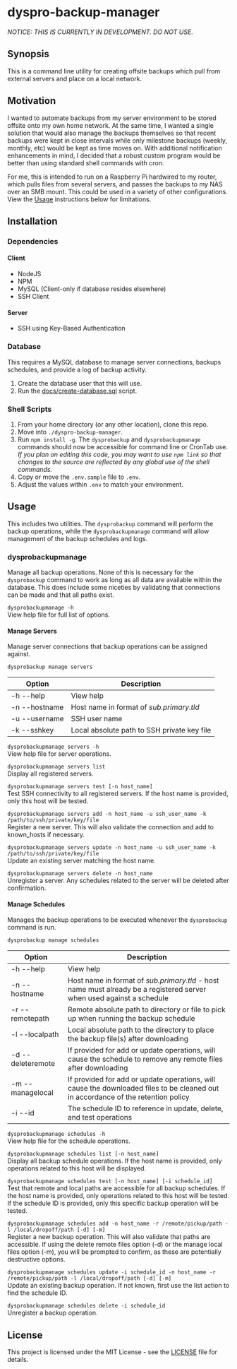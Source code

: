 # dyspro-backup-manager

_NOTICE: THIS IS CURRENTLY IN DEVELOPMENT. DO NOT USE._ 

## Synopsis
This is a command line utility for creating offsite backups which pull from external servers and place on a local
network.

## Motivation
I wanted to automate backups from my server environment to be stored offsite onto my own home network. At the same time,
I wanted a single solution that would also manage the backups themselves so that recent backups were kept in close
intervals while only milestone backups (weekly, monthly, etc) would be kept as time moves on. With additional
notification enhancements in mind, I decided that a robust custom program would be better than using standard shell
commands with cron.

For me, this is intended to run on a Raspberry Pi hardwired to my router, which pulls files from several servers, and
passes the backups to my NAS over an SMB mount. This could be used in a variety of other configurations. View the
[Usage](#usage) instructions below for limitations.

## Installation

### Dependencies

#### Client
*   NodeJS
*   NPM
*   MySQL (Client-only if database resides elsewhere)
*   SSH Client

#### Server
*   SSH using Key-Based Authentication

### Database
This requires a MySQL database to manage server connections, backups schedules, and provide a log of backup activity.

1.  Create the database user that this will use.
2.  Run the [docs/create-database.sql](./docs/create-database.sql) script.

### Shell Scripts

1.  From your home directory (or any other location), clone this repo.
2.  Move into `./dyspro-backup-manager`.
3.  Run `npm install -g`. The `dysprobackup` and `dysprobackupmanage` commands should now be accessible for command line
or CronTab use. _If you plan on editing this code, you may want to use `npm link` so that changes to the source are 
reflected by any global use of the shell commands._
4.  Copy or move the `.env.sample` file to `.env`.
5.  Adjust the values within `.env` to match your environment.

## Usage
This includes two utilities. The `dysprobackup` command will perform the backup operations, while the 
`dysprobackupmanage` command will allow management of the backup schedules and logs.

### dysprobackupmanage
Manage all backup operations. None of this is necessary for the `dysprobackup` command to work as long as all data are 
available within the database. This does include some niceties by validating that connections can be made and that all 
paths exist.

`dysprobackupmanage -h`  
View help file for full list of options.

#### Manage Servers
Manage server connections that backup operations can be assigned against.

`dysprobackup manage servers`

| Option | Description |
| --- | --- |
| -h --help | View help |
| -n --hostname | Host name in format of _sub.primary.tld_ |
| -u --username | SSH user name |
| -k --sshkey | Local absolute path to SSH private key file |

`dysprobackupmanage servers -h`  
View help file for server operations.

`dysprobackupmanage servers list`  
Display all registered servers.

`dysprobackupmanage servers test [-n host_name]`  
Test SSH connectivity to all registered servers. If the host name is provided, only this host will be tested.

`dysprobackupmanage servers add -n host_name -u ssh_user_name -k /path/to/ssh/private/key/file`  
Register a new server. This will also validate the connection and add to known_hosts if necessary.

`dysprobackupmanage servers update -n host_name -u ssh_user_name -k /path/to/ssh/private/key/file`  
Update an existing server matching the host name.

`dysprobackupmanage servers delete -n host_name`  
Unregister a server. Any schedules related to the server will be deleted after confirmation.

#### Manage Schedules
Manages the backup operations to be executed whenever the `dysprobackup` command is run.

`dysprobackup manage schedules`

| Option | Description |
| --- | --- |
| -h --help | View help |
| -n --hostname | Host name in format of _sub.primary.tld_ - host name must already be a registered server when used against a schedule |
| -r --remotepath | Remote absolute path to directory or file to pick up when running the backup schedule |
| -l --localpath | Local absolute path to the directory to place the backup file(s) after downloading |
| -d --deleteremote | If provided for add or update operations, will cause the schedule to remove any remote files after downloading |
| -m --managelocal | If provided for add or update operations, will cause the downloaded files to be cleaned out in accordance of the retention policy |
| -i --id | The schedule ID to reference in update, delete, and test operations |

`dysprobackupmanage schedules -h`  
View help file for the schedule operations.

`dysprobackupmanage schedules list [-n host_name]`  
Display all backup schedule operations. If the host name is provided, only operations related to this host will be
displayed.

`dysprobackupmanage schedules test [-n host_name] [-i schedule_id]`  
Test that remote and local paths are accessible for all backup schedules. If the host name is provided, only operations
related to this host will be tested. If the schedule ID is provided, only this specific backup operation will be tested.

`dysprobackupmanage schedules add -n host_name -r /remote/pickup/path -l /local/dropoff/path [-d] [-m]`  
Register a new backup operation. This will also validate that paths are accessible. If using the delete remote files
option (-d) or the manage local files option (-m), you will be prompted to confirm, as these are potentially destructive
options.

`dysprobackupmanage schedules update -i schedule_id -n host_name -r /remote/pickup/path -l /local/dropoff/path [-d] [-m]`  
Update an existing backup operation. If not known, first use the list action to find the schedule ID.  

`dysprobackupmanage schedules delete -i schedule_id`  
Unregister a backup operation.

## License
This project is licensed under the MIT License - see the [LICENSE](./LICENSE) file for details.